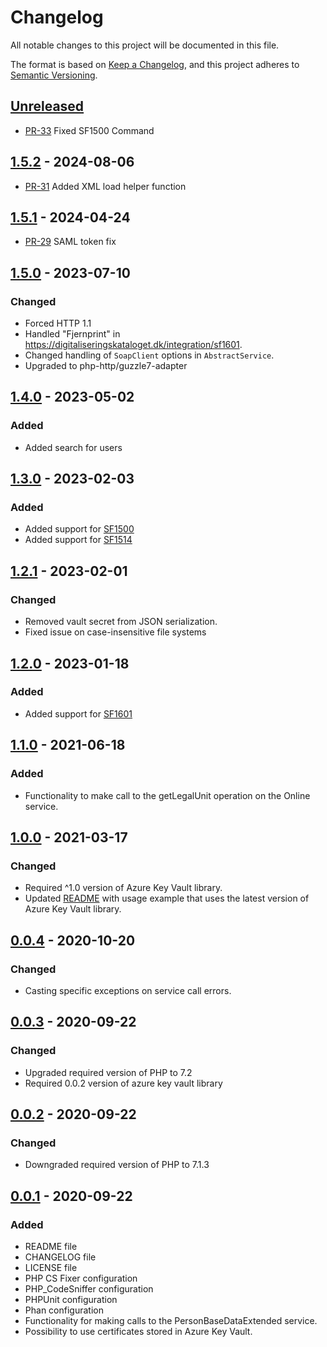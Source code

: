 # Changelog

All notable changes to this project will be documented in this file.

The format is based on [Keep a Changelog](https://keepachangelog.com/en/1.0.0/),
and this project adheres to [Semantic Versioning](https://semver.org/spec/v2.0.0.html).

## [Unreleased]

- [PR-33](https://github.com/itk-dev/serviceplatformen/pull/33)
  Fixed SF1500 Command

## [1.5.2] - 2024-08-06

- [PR-31](https://github.com/itk-dev/serviceplatformen/pull/31)
  Added XML load helper function

## [1.5.1] - 2024-04-24

- [PR-29](https://github.com/itk-dev/serviceplatformen/pull/29)
  SAML token fix

## [1.5.0] - 2023-07-10

### Changed

- Forced HTTP 1.1
- Handled "Fjernprint" in
  <https://digitaliseringskataloget.dk/integration/sf1601>.
- Changed handling of `SoapClient` options in `AbstractService`.
- Upgraded to php-http/guzzle7-adapter

## [1.4.0] - 2023-05-02

### Added

- Added search for users

## [1.3.0] - 2023-02-03

### Added

- Added support for
  [SF1500](https://digitaliseringskataloget.dk/integration/sf1500)
- Added support for
  [SF1514](https://digitaliseringskataloget.dk/integration/sf1514)

## [1.2.1] - 2023-02-01

### Changed

- Removed vault secret from JSON serialization.
- Fixed issue on case-insensitive file systems

## [1.2.0] - 2023-01-18

### Added

- Added support for
  [SF1601](https://digitaliseringskataloget.dk/integration/sf1601)

## [1.1.0] - 2021-06-18

### Added

- Functionality to make call to the getLegalUnit operation on the Online service.

## [1.0.0] - 2021-03-17

### Changed

- Required ^1.0 version of Azure Key Vault library.
- Updated [README](README.md) with usage example that uses the latest version of
  Azure Key Vault library.

## [0.0.4] - 2020-10-20

### Changed

- Casting specific exceptions on service call errors.

## [0.0.3] - 2020-09-22

### Changed

- Upgraded required version of PHP to 7.2
- Required 0.0.2 version of azure key vault library

## [0.0.2] - 2020-09-22

### Changed

- Downgraded required version of PHP to 7.1.3

## [0.0.1] - 2020-09-22

### Added

- README file
- CHANGELOG file
- LICENSE file
- PHP CS Fixer configuration
- PHP_CodeSniffer configuration
- PHPUnit configuration
- Phan configuration
- Functionality for making calls to the PersonBaseDataExtended service.
- Possibility to use certificates stored in Azure Key Vault.

[Unreleased]: https://github.com/itk-dev/serviceplatformen/compare/1.5.2...HEAD
[1.5.2]: https://github.com/itk-dev/serviceplatformen/compare/1.5.1...1.5.2
[1.5.1]: https://github.com/itk-dev/serviceplatformen/compare/1.5.0...1.5.1
[1.5.0]: https://github.com/itk-dev/serviceplatformen/compare/1.4.0...1.5.0
[1.4.0]: https://github.com/itk-dev/serviceplatformen/compare/1.3.0...1.4.0
[1.3.0]: https://github.com/itk-dev/serviceplatformen/compare/1.2.1...1.3.0
[1.2.1]: https://github.com/itk-dev/serviceplatformen/compare/1.2.0...1.2.1
[1.2.0]: https://github.com/itk-dev/serviceplatformen/compare/1.1.0...1.2.0
[1.1.0]: https://github.com/itk-dev/serviceplatformen/compare/1.0.0...1.1.0
[1.0.0]: https://github.com/itk-dev/serviceplatformen/compare/0.0.4...1.0.0
[0.0.4]: https://github.com/itk-dev/serviceplatformen/compare/0.0.3...0.0.4
[0.0.3]: https://github.com/itk-dev/serviceplatformen/compare/0.0.2...0.0.3
[0.0.2]: https://github.com/itk-dev/serviceplatformen/compare/0.0.1...0.0.2
[0.0.1]: https://github.com/itk-dev/serviceplatformen/releases/tag/0.0.1
